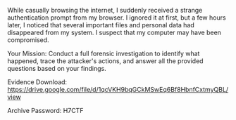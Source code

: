 While casually browsing the internet, I suddenly received a strange authentication prompt from my browser. I ignored it at first, but a few hours later, I noticed that several important files and personal data had disappeared from my system. I suspect that my computer may have been compromised.

Your Mission: Conduct a full forensic investigation to identify what happened, trace the attacker's actions, and answer all the provided questions based on your findings.

Evidence Download: https://drive.google.com/file/d/1qcVKH9bqGCkMSwEq6Bf8HbnfCxtmyQBL/view

Archive Password: H7CTF
